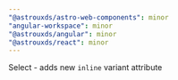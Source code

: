 ```yaml
---
"@astrouxds/astro-web-components": minor
"angular-workspace": minor
"@astrouxds/angular": minor
"@astrouxds/react": minor
---
```


Select - adds new `inline` variant attribute
